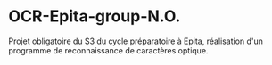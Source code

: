 # OCR-Epita-group-N.O.
Projet obligatoire du S3 du cycle préparatoire à Epita, réalisation d'un programme de reconnaissance de caractères optique.
